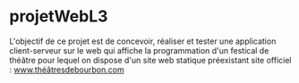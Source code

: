# projetWebL3

L'objectif de ce projet est de concevoir, réaliser et tester une application client-serveur sur le web qui affiche la programmation d'un festical de théâtre pour lequel on dispose d'un site web statique préexistant 
site officiel : www.théâtresdebourbon.com
